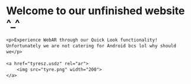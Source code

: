 <!DOCTYPE html>

<html>
    
    
   <head>
       <meta name="GCD" content="YTk3ODQ3ZWZhN2I4NzZmMzBkNTEwYjJl825c3147959a47938204cdd798ddf96e"/>
        <title>Group 9 TTP</title>
</head>

<body>
    <h1>Welcome to our unfinished website ^_^</h1>
    
    <p>Experience WebAR through our Quick Look functionality! Unfortunately we are not catering for Android bcs lol why should we</p>
   
    <a href="tyresz.usdz" rel="ar">
        <img src="tyre.png" width="200">
    </a>

</body></html>

